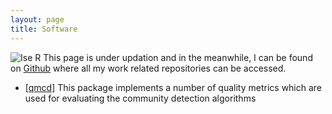 ```yaml
---
layout: page
title: Software
---
```

![Ise R](https://github.com/ropensci/magick/blob/master/img/Rlogo-banana.gif)
This page is under updation and in the meanwhile, I can be found on [Github](http://github.com/ankitbit) where all my work related repositories can be accessed.

* [[qmcd]](https://github.com/ankitbit/qmcd) This package implements a number of quality metrics which are used for evaluating the community detection algorithms
